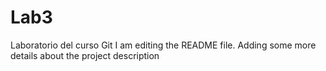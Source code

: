 # Lab3
Laboratorio del curso Git
I am editing the README file. Adding some more details about the project description
